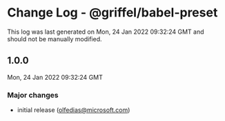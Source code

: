 # Change Log - @griffel/babel-preset

This log was last generated on Mon, 24 Jan 2022 09:32:24 GMT and should not be manually modified.

<!-- Start content -->

## 1.0.0

Mon, 24 Jan 2022 09:32:24 GMT

### Major changes

- initial release (olfedias@microsoft.com)

